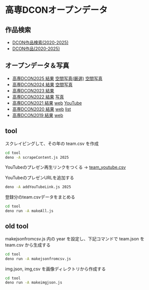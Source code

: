 # 高専DCONオープンデータ

## 作品検索

- [DCON作品検索(2020-2025)](https://codeforkosen.github.io/dcon-opendata/app/)
- [DCON作品(2020-2025)](https://codeforkosen.github.io/dcon-opendata/app/result.html)

## オープンデータ＆写真

- [高専DCON2025 結果](https://codeforkosen.github.io/dcon-opendata/app/result2025.html) [空間写真(厳選)](https://code4fukui.github.io/fisheyes-viewer/slideshow.html?url=https://img.fukuno.com/vr180/20250510_dcon2025/people.m3u8) [空間写真](https://code4fukui.github.io/fisheyes-viewer/slideshow.html?url=https://img.fukuno.com/vr180/20250510_dcon2025/out.m3u8)
- [高専DCON2024 結果](https://codeforkosen.github.io/dcon-opendata/app/result2024.html) [空間写真](https://code4fukui.github.io/fisheyes-viewer/slideshow.html?url=https://tf0.code4fukui.org/vr180/2024-05-11-dcon2024/dcon2024.m3u8)
- [高専DCON2023 結果](https://codeforkosen.github.io/dcon-opendata/app/result2023.html)
- [高専DCON2022 結果](https://codeforkosen.github.io/dcon-opendata/app/result2022.html) [写真](https://codeforkosen.github.io/dcon-opendata/app/photo2022.html)
- [高専DCON2021 結果](https://codeforkosen.github.io/dcon-opendata/app/result2021.html) [web](https://dcon.ai/2021/) [YouTube](https://www.youtube.com/watch?v=kEDbfRuNZlY)
- [高専DCON2020 結果](https://codeforkosen.github.io/dcon-opendata/app/result2020.html) [web](https://dcon.ai/2020/) [list](https://www.facebook.com/photo/?fbid=475870056425373&set=pcb.475870323092013)
- [高専DCON2019 結果](https://codeforkosen.github.io/dcon-opendata/app/result2019.html) [web](https://www.jdla.org/news/20190424001/)

## tool

スクレイピングして、その年の team.csv を作成
```sh
cd tool
deno -A scrapeContent.js 2025
```

YouTubeのプレゼン再生リンクをつくる → [team_youtube.csv](data/2025/team_youtube.csv)

YouTubeのプレゼンURLを追加する
```sh
deno -A addYouTubeLink.js 2025
```

登録分のteam.csvデータをまとめる
```sh
cd tool
deno run -A makeAll.js
```

## old tool

makejsonfromcsv.js 内の year を設定し、下記コマンドで team.json を team.csv から生成する
```sh
cd tool
deno run -A makejsonfromcsv.js
```

img.json, img,csv を画像ディレクトリから作成する
```sh
cd tool
deno run -A makeimgjson.js
```
